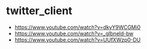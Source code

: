 # twitter_client

- https://www.youtube.com/watch?v=dkyY9WCGMi0
- https://www.youtube.com/watch?v=_gIbneld-bw
- https://www.youtube.com/watch?v=UUfXWzp0-DU

